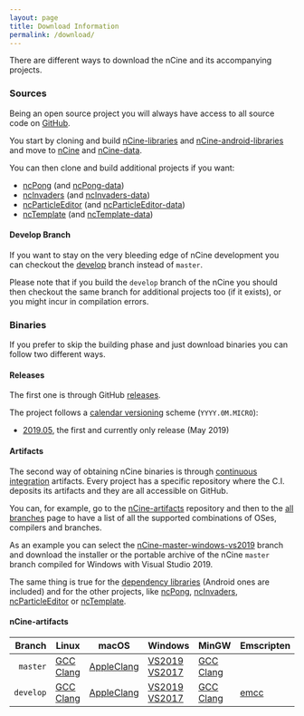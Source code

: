 ```yaml
---
layout: page
title: Download Information
permalink: /download/
---
```


There are different ways to download the nCine and its accompanying projects.

### Sources

Being an open source project you will always have access to all source code on [GitHub](https://github.com/nCine).

You start by cloning and build [nCine-libraries](https://github.com/nCine/nCine-libraries) and [nCine-android-libraries](https://github.com/nCine/nCine-android-libraries) and move to [nCine](https://github.com/nCine/nCine) and [nCine-data](https://github.com/nCine/nCine-data).

You can then clone and build additional projects if you want:
- [ncPong](https://github.com/nCine/ncPong) (and [ncPong-data](https://github.com/nCine/ncPong-data))
- [ncInvaders](https://github.com/nCine/ncInvaders) (and [ncInvaders-data](https://github.com/nCine/ncInvaders-data))
- [ncParticleEditor](https://github.com/nCine/ncParticleEditor) (and [ncParticleEditor-data](https://github.com/nCine/ncParticleEditor-data))
- [ncTemplate](https://github.com/nCine/ncTemplate) (and [ncTemplate-data](https://github.com/nCine/ncTemplate-data))

#### Develop Branch

If you want to stay on the very bleeding edge of nCine development you can checkout the [develop](/download-develop) branch instead of `master`.

Please note that if you build the `develop` branch of the nCine you should then checkout the same branch for additional projects too (if it exists), or you might incur in compilation errors.

### Binaries

If you prefer to skip the building phase and just download binaries you can follow two different ways.

#### Releases

The first one is through GitHub [releases](https://github.com/nCine/nCine/releases).

The project follows a [calendar versioning](https://calver.org/) scheme (`YYYY.0M.MICRO`):

- [2019.05](/download-201905), the first and currently only release (May 2019)

#### Artifacts

The second way of obtaining nCine binaries is through [continuous integration](/ci/) artifacts.
Every project has a specific repository where the C.I. deposits its artifacts and they are all accessible on GitHub.

You can, for example, go to the [nCine-artifacts](https://github.com/nCine/nCine-artifacts/) repository and then to the [all branches](https://github.com/nCine/nCine-artifacts/branches/all) page to have a list of all the supported combinations of OSes, compilers and branches.

As an example you can select the [nCine-master-windows-vs2019](https://github.com/nCine/nCine-artifacts/tree/nCine-master-windows-vs2019) branch and download the installer or the portable archive of the nCine `master` branch compiled for Windows with Visual Studio 2019.

The same thing is true for the [dependency libraries](https://github.com/nCine/nCine-libraries-artifacts/branches/all) (Android ones are included) and for the other projects, like [ncPong](https://github.com/nCine/ncPong-artifacts/branches/all), [ncInvaders](https://github.com/nCine/ncInvaders-artifacts/branches/all), [ncParticleEditor](https://github.com/nCine/ncParticleEditor-artifacts/branches/all) or [ncTemplate](https://github.com/nCine/ncTemplate-artifacts/branches/all).

#### nCine-artifacts

|Branch|Linux|macOS|Windows|MinGW|Emscripten|
|-----:|-----|-----|-------|-----|----------|
|`master`|[GCC](https://github.com/nCine/nCine-artifacts/tree/nCine-master-linux-gcc) [Clang](https://github.com/nCine/nCine-artifacts/tree/nCine-master-linux-clang)|[AppleClang](https://github.com/nCine/nCine-artifacts/tree/nCine-master-darwin-appleclang)|[VS2019](https://github.com/nCine/nCine-artifacts/tree/nCine-master-windows-vs2019) [VS2017](https://github.com/nCine/nCine-artifacts/tree/nCine-master-windows-vs2017)|[GCC](https://github.com/nCine/nCine-artifacts/tree/nCine-master-mingw64-gcc) [Clang](https://github.com/nCine/nCine-artifacts/tree/nCine-master-mingw64-clang)||
|`develop`|[GCC](https://github.com/nCine/nCine-artifacts/tree/nCine-develop-linux-gcc) [Clang](https://github.com/nCine/nCine-artifacts/tree/nCine-develop-linux-clang)|[AppleClang](https://github.com/nCine/nCine-artifacts/tree/nCine-develop-darwin-appleclang)|[VS2019](https://github.com/nCine/nCine-artifacts/tree/nCine-develop-windows-vs2019) [VS2017](https://github.com/nCine/nCine-artifacts/tree/nCine-develop-windows-vs2017)|[GCC](https://github.com/nCine/nCine-artifacts/tree/nCine-develop-mingw64-gcc) [Clang](https://github.com/nCine/nCine-artifacts/tree/nCine-develop-mingw64-clang)|[emcc](https://github.com/nCine/nCine-artifacts/tree/nCine-develop-emscripten-emcc)|
